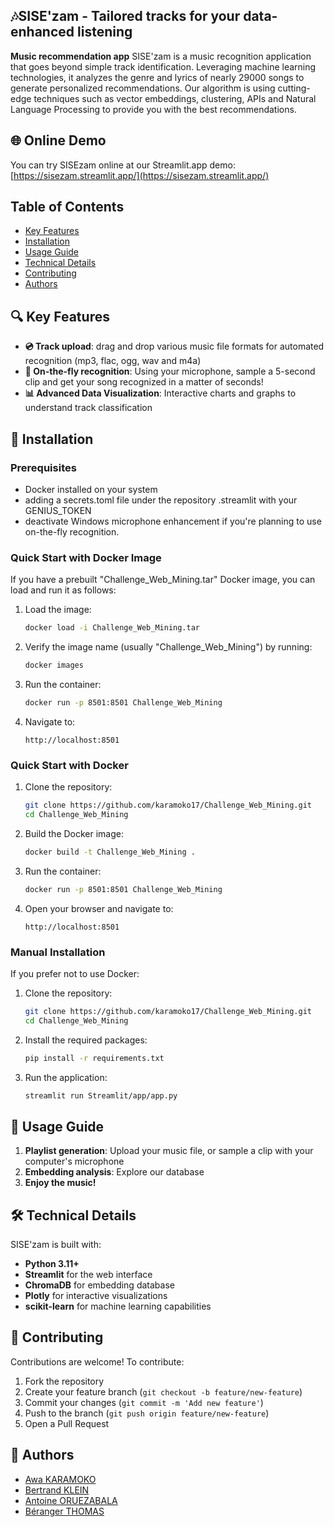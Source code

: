## 🎶SISE'zam - Tailored tracks for your data-enhanced listening
**Music recommendation app**
SISE'zam is a music recognition application that goes beyond simple track identification. Leveraging machine learning technologies, it analyzes the genre and lyrics of nearly 29000 songs to generate personalized recommendations. Our algorithm is using cutting-edge techniques such as vector embeddings, clustering, APIs and Natural Language Processing to provide you with the best recommendations.

## 🌐 Online Demo

You can try SISEzam online at our Streamlit.app demo: 
[https://sisezam.streamlit.app/](https://sisezam.streamlit.app/)


## Table of Contents
- [Key Features](#key-features)
- [Installation](#installation)
- [Usage Guide](#usage-guide)
- [Technical Details](#technical-details)
- [Contributing](#contributing)
- [Authors](#authors)  

## 🔍 Key Features
- **💿 Track upload**: drag and drop various music file formats for automated recognition (mp3, flac, ogg, wav and m4a)
- **🎤 On-the-fly recognition**: Using your microphone, sample a 5-second clip and get your song recognized in a matter of seconds!
- **📊 Advanced Data Visualization**: Interactive charts and graphs to understand track classification

## 🚀 Installation
### Prerequisites
- Docker installed on your system
- adding a secrets.toml file under the repository .streamlit with your GENIUS_TOKEN
- deactivate Windows microphone enhancement if you're planning to use on-the-fly recognition.

### Quick Start with Docker Image
If you have a prebuilt "Challenge_Web_Mining.tar" Docker image, you can load and run it as follows:
1. Load the image:
   ```bash
   docker load -i Challenge_Web_Mining.tar
   ```
2. Verify the image name (usually "Challenge_Web_Mining") by running:
   ```bash
   docker images
   ```
3. Run the container:
   ```bash
   docker run -p 8501:8501 Challenge_Web_Mining
   ```
4. Navigate to:
   ```
   http://localhost:8501
   ```

### Quick Start with Docker
1. Clone the repository:
   ```bash
   git clone https://github.com/karamoko17/Challenge_Web_Mining.git
   cd Challenge_Web_Mining
   ```
2. Build the Docker image:
   ```bash
   docker build -t Challenge_Web_Mining .
   ```
3. Run the container:
   ```bash
   docker run -p 8501:8501 Challenge_Web_Mining
   ```
4. Open your browser and navigate to:
   ```
   http://localhost:8501
   ```
### Manual Installation
If you prefer not to use Docker:
1. Clone the repository:
   ```bash
   git clone https://github.com/karamoko17/Challenge_Web_Mining.git
   cd Challenge_Web_Mining
   ```
2. Install the required packages:
   ```bash
   pip install -r requirements.txt
   ```
3. Run the application:
   ```bash
   streamlit run Streamlit/app/app.py
   ```
   
## 📝 Usage Guide
1. **Playlist generation**: Upload your music file, or sample a clip with your computer's microphone
2. **Embedding analysis**: Explore our database
3. **Enjoy the music!**

## 🛠️ Technical Details
SISE'zam is built with:
- **Python 3.11+**
- **Streamlit** for the web interface
- **ChromaDB** for embedding database
- **Plotly** for interactive visualizations
- **scikit-learn** for machine learning capabilities
  
## 🤝 Contributing
Contributions are welcome! To contribute:
1. Fork the repository
2. Create your feature branch (`git checkout -b feature/new-feature`)
3. Commit your changes (`git commit -m 'Add new feature'`)
4. Push to the branch (`git push origin feature/new-feature`)
5. Open a Pull Request

## 👥 Authors

- [Awa KARAMOKO](https://github.com/karamoko17)
- [Bertrand KLEIN](https://github.com/bertrandklein)
- [Antoine ORUEZABALA](https://github.com/AntoineORUEZABALA)
- [Béranger THOMAS](https://github.com/berangerthomas)
